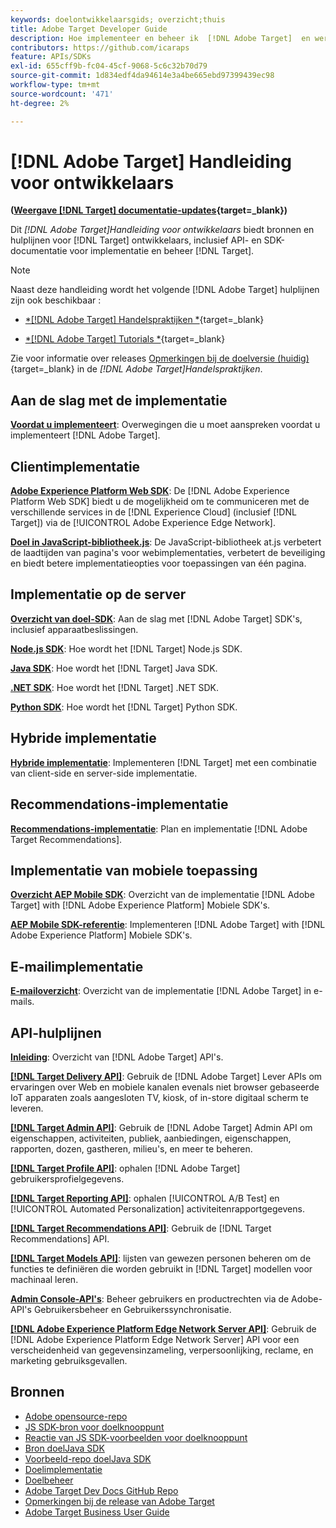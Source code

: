 ```yaml
---
keywords: doelontwikkelaarsgids; overzicht;thuis
title: Adobe Target Developer Guide
description: Hoe implementeer en beheer ik  [!DNL Adobe Target]  en werk ik met de bijbehorende API's en SDK's?
contributors: https://github.com/icaraps
feature: APIs/SDKs
exl-id: 655cff9b-fc04-45cf-9068-5c6c32b70d79
source-git-commit: 1d834edf4da94614e3a4be665ebd97399439ec98
workflow-type: tm+mt
source-wordcount: '471'
ht-degree: 2%

---
```


# [!DNL Adobe Target] Handleiding voor ontwikkelaars

**([Weergave [!DNL Target] documentatie-updates](https://experienceleague.adobe.com/docs/target/using/release-notes/doc-change.html){target=_blank})**

Dit *[!DNL Adobe Target]Handleiding voor ontwikkelaars* biedt bronnen en hulplijnen voor [!DNL Target] ontwikkelaars, inclusief API- en SDK-documentatie voor implementatie en beheer [!DNL Target].

>[!NOTE]
>
>Naast deze handleiding wordt het volgende [!DNL Adobe Target] hulplijnen zijn ook beschikbaar :
>
>* [*[!DNL Adobe Target] Handelspraktijken *](https://experienceleague.adobe.com/docs/target/using/target-home.html){target=_blank}
>
>* [*[!DNL Adobe Target] Tutorials *](https://experienceleague.adobe.com/docs/target-learn/tutorials/overview.html){target=_blank}
>
>Zie voor informatie over releases [Opmerkingen bij de doelversie (huidig)](https://experienceleague.adobe.com/docs/target/using/release-notes/release-notes.html){target=_blank} in de *[!DNL Adobe Target]Handelspraktijken*.

## Aan de slag met de implementatie

**[Voordat u implementeert](/help/dev/before-implement/considerations-before-you-implement-target.md)**: Overwegingen die u moet aanspreken voordat u implementeert [!DNL Adobe Target].

## Clientimplementatie

[**Adobe Experience Platform Web SDK**](/help/dev/implement/client-side/aep-web-sdk.md): De [!DNL Adobe Experience Platform Web SDK] biedt u de mogelijkheid om te communiceren met de verschillende services in de [!DNL Experience Cloud] (inclusief [!DNL Target]) via de [!UICONTROL Adobe Experience Edge Network].

[**Doel in JavaScript-bibliotheek.js**](/help/dev/implement/client-side/overview.md): De JavaScript-bibliotheek at.js verbetert de laadtijden van pagina&#39;s voor webimplementaties, verbetert de beveiliging en biedt betere implementatieopties voor toepassingen van één pagina.

## Implementatie op de server

[**Overzicht van doel-SDK**](implement/server-side/server-side-overview.md): Aan de slag met [!DNL Adobe Target] SDK&#39;s, inclusief apparaatbeslissingen.

[**Node.js SDK**](implement/server-side/node-js/overview.md): Hoe wordt het [!DNL Target] Node.js SDK.

[**Java SDK**](implement/server-side/java/overview.md): Hoe wordt het [!DNL Target] Java SDK.

[**.NET SDK**](implement/server-side/net/overview.md): Hoe wordt het [!DNL Target] .NET SDK.

[**Python SDK**](implement/server-side/python/overview.md): Hoe wordt het [!DNL Target] Python SDK.

## Hybride implementatie

[**Hybride implementatie**](implement/hybrid/hybrid-overview.md): Implementeren [!DNL Target] met een combinatie van client-side en server-side implementatie.

## Recommendations-implementatie

[**Recommendations-implementatie**](implement/recommendations/recommendations.md): Plan en implementatie [!DNL Adobe Target Recommendations].

## Implementatie van mobiele toepassing

[**Overzicht AEP Mobile SDK**](implement/mobile/overview.md): Overzicht van de implementatie [!DNL Adobe Target] with [!DNL Adobe Experience Platform] Mobiele SDK&#39;s.

[**AEP Mobile SDK-referentie**](https://developer.adobe.com/client-sdks/documentation/): Implementeren [!DNL Adobe Target] with [!DNL Adobe Experience Platform] Mobiele SDK&#39;s.

## E-mailimplementatie

[**E-mailoverzicht**](implement/email/overview.md): Overzicht van de implementatie [!DNL Adobe Target] in e-mails.

## API-hulplijnen

[**Inleiding**](before-administer/target-api-overview.md): Overzicht van [!DNL Adobe Target] API&#39;s.

[**[!DNL Target Delivery API]**](/help/dev/implement/delivery-api/overview.md): Gebruik de [!DNL Adobe Target] Lever APIs om ervaringen over Web en mobiele kanalen evenals niet browser gebaseerde IoT apparaten zoals aangesloten TV, kiosk, of in-store digitaal scherm te leveren.

[**[!DNL Target Admin API]**](administer/admin-api/admin-api-overview-new.md): Gebruik de [!DNL Adobe Target] Admin API om eigenschappen, activiteiten, publiek, aanbiedingen, eigenschappen, rapporten, dozen, gastheren, milieu&#39;s, en meer te beheren.

[**[!DNL Target Profile API]**](https://developers.adobetarget.com/api/#profiles): ophalen [!DNL Adobe Target] gebruikersprofielgegevens.

[**[!DNL Target Reporting API]**](https://developer.adobe.com/target/administer/admin-api/#tag/Reports): ophalen [!UICONTROL A/B Test] en [!UICONTROL Automated Personalization] activiteitenrapportgegevens.

[**[!DNL Target Recommendations API]**](http://developers.adobetarget.com/api/recommendations/): Gebruik de [!DNL Target Recommendations] API.

[**[!DNL Target Models API]**](administer/models-api/models-api-overview.md): lijsten van gewezen personen beheren om de functies te definiëren die worden gebruikt in [!DNL Target] modellen voor machinaal leren.

[**Admin Console-API&#39;s**](https://developer.adobe.com/umapi/): Beheer gebruikers en productrechten via de Adobe-API&#39;s Gebruikersbeheer en Gebruikerssynchronisatie.

[**[!DNL Adobe Experience Platform Edge Network Server API]**](https://experienceleague.adobe.com/docs/experience-platform/edge-network-server-api/overview.html): Gebruik de [!DNL Adobe Experience Platform Edge Network Server] API voor een verscheidenheid van gegevensinzameling, verpersoonlijking, reclame, en marketing gebruiksgevallen.

## Bronnen

* [Adobe opensource-repo](https://github.com/adobe)
* [JS SDK-bron voor doelknooppunt](https://github.com/adobe/target-nodejs-sdk)
* [Reactie van JS SDK-voorbeelden voor doelknooppunt](https://github.com/adobe/target-nodejs-sdk-samples)
* [Bron doelJava SDK](https://github.com/adobe/target-java-sdk)
* [Voorbeeld-repo doelJava SDK](https://github.com/adobe/target-java-sdk-samples)
* [Doelimplementatie](./before-implement/prepare-to-implement-target.md)
* [Doelbeheer](./before-administer/target-api-overview.md)
* [Adobe Target Dev Docs GitHub Repo](https://github.com/AdobeDocs/target-developers)
* [Opmerkingen bij de release van Adobe Target](https://experienceleague.adobe.com/docs/target/using/release-notes/release-notes.html)
* [Adobe Target Business User Guide](https://experienceleague.adobe.com/docs/target/using/target-home.html)

